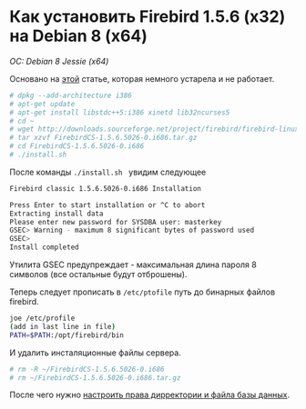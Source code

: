 # Как установить Firebird 1.5.6 (x32) на Debian 8 (x64)
*OC: Debian 8 Jessie (x64)*

Основано на [этой](http://blog.elve.name/?p=608) статье, которая немного устарела и не работает.

```bash
# dpkg --add-architecture i386
# apt-get update
# apt-get install libstdc++5:i386 xinetd lib32ncurses5
# cd ~
# wget http://downloads.sourceforge.net/project/firebird/firebird-linux-i386/1.5.6-Release/FirebirdCS-1.5.6.5026-0.i686.tar.gz
# tar xzvf FirebirdCS-1.5.6.5026-0.i686.tar.gz
# cd FirebirdCS-1.5.6.5026-0.i686
# ./install.sh
```

После команды ```./install.sh ``` увидим следующее
```bash
Firebird classic 1.5.6.5026-0.i686 Installation

Press Enter to start installation or ^C to abort
Extracting install data
Please enter new password for SYSDBA user: masterkey
GSEC> Warning - maximum 8 significant bytes of password used
GSEC>
Install completed
```

Утилита GSEC предупреждает - максимальная длина пароля 8 символов (все остальные будут отброшены).

Теперь следует прописать в ```/etc/ptofile```  путь до бинарных файлов firebird.
```bash
joe /etc/profile 
(add in last line in file)
PATH=$PATH:/opt/firebird/bin
```

И удалить инсталяционные файлы сервера.
```bash
# rm -R ~/FirebirdCS-1.5.6.5026-0.i686
# rm ~/FirebirdCS-1.5.6.5026-0.i686.tar.gz
```

После чего нужно [настроить права дирректории и файла базы данных](https://linux.nesterof.com/database_file_priveleges.html).